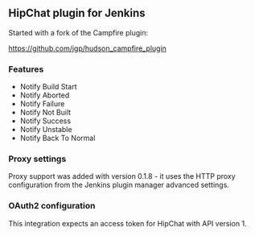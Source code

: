 ## HipChat plugin for Jenkins

Started with a fork of the Campfire plugin:

https://github.com/jgp/hudson_campfire_plugin

### Features
* Notify Build Start		
*	Notify Aborted		
*	Notify Failure		
*	Notify Not Built		
*	Notify Success		
*	Notify Unstable		
*	Notify Back To Normal	

### Proxy settings
Proxy support was added with version 0.1.8 - it uses the HTTP proxy configuration from the Jenkins plugin manager advanced settings.

### OAuth2 configuration
This integration expects an access token for HipChat with API version 1.
